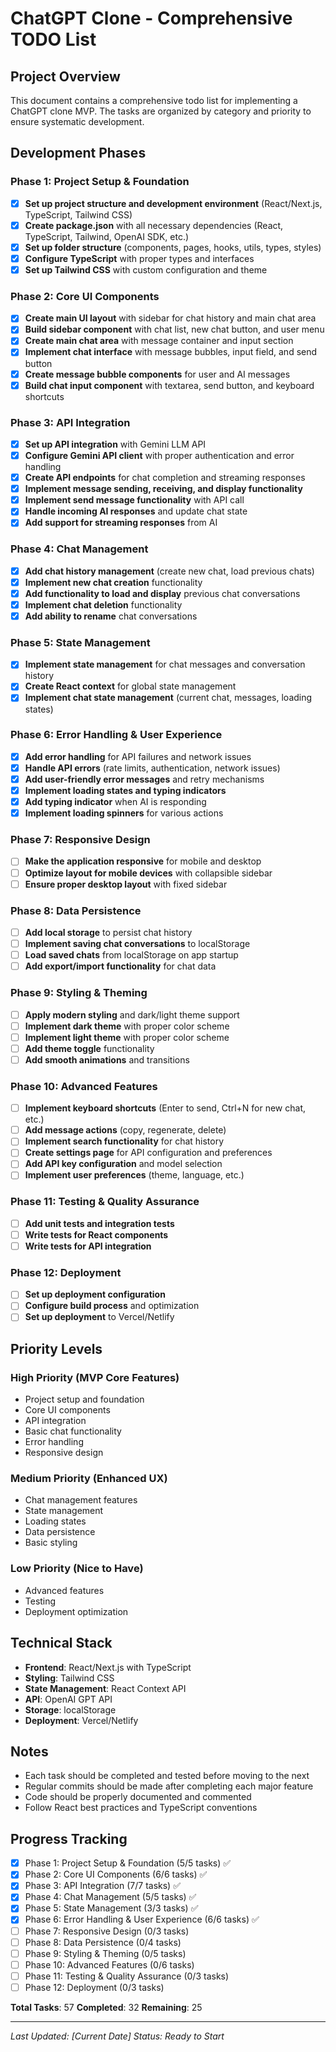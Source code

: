 # ChatGPT Clone - Comprehensive TODO List

## Project Overview
This document contains a comprehensive todo list for implementing a ChatGPT clone MVP. The tasks are organized by category and priority to ensure systematic development.

## Development Phases

### Phase 1: Project Setup & Foundation
- [x] **Set up project structure and development environment** (React/Next.js, TypeScript, Tailwind CSS)
- [x] **Create package.json** with all necessary dependencies (React, TypeScript, Tailwind, OpenAI SDK, etc.)
- [x] **Set up folder structure** (components, pages, hooks, utils, types, styles)
- [x] **Configure TypeScript** with proper types and interfaces
- [x] **Set up Tailwind CSS** with custom configuration and theme

### Phase 2: Core UI Components
- [x] **Create main UI layout** with sidebar for chat history and main chat area
- [x] **Build sidebar component** with chat list, new chat button, and user menu
- [x] **Create main chat area** with message container and input section
- [x] **Implement chat interface** with message bubbles, input field, and send button
- [x] **Create message bubble components** for user and AI messages
- [x] **Build chat input component** with textarea, send button, and keyboard shortcuts

### Phase 3: API Integration
- [x] **Set up API integration** with Gemini LLM API
- [x] **Configure Gemini API client** with proper authentication and error handling
- [x] **Create API endpoints** for chat completion and streaming responses
- [x] **Implement message sending, receiving, and display functionality**
- [x] **Implement send message functionality** with API call
- [x] **Handle incoming AI responses** and update chat state
- [x] **Add support for streaming responses** from AI

### Phase 4: Chat Management
- [x] **Add chat history management** (create new chat, load previous chats)
- [x] **Implement new chat creation** functionality
- [x] **Add functionality to load and display** previous chat conversations
- [x] **Implement chat deletion** functionality
- [x] **Add ability to rename** chat conversations

### Phase 5: State Management
- [x] **Implement state management** for chat messages and conversation history
- [x] **Create React context** for global state management
- [x] **Implement chat state management** (current chat, messages, loading states)

### Phase 6: Error Handling & User Experience
- [x] **Add error handling** for API failures and network issues
- [x] **Handle API errors** (rate limits, authentication, network issues)
- [x] **Add user-friendly error messages** and retry mechanisms
- [x] **Implement loading states and typing indicators**
- [x] **Add typing indicator** when AI is responding
- [x] **Implement loading spinners** for various actions

### Phase 7: Responsive Design
- [ ] **Make the application responsive** for mobile and desktop
- [ ] **Optimize layout for mobile devices** with collapsible sidebar
- [ ] **Ensure proper desktop layout** with fixed sidebar

### Phase 8: Data Persistence
- [ ] **Add local storage** to persist chat history
- [ ] **Implement saving chat conversations** to localStorage
- [ ] **Load saved chats** from localStorage on app startup
- [ ] **Add export/import functionality** for chat data

### Phase 9: Styling & Theming
- [ ] **Apply modern styling** and dark/light theme support
- [ ] **Implement dark theme** with proper color scheme
- [ ] **Implement light theme** with proper color scheme
- [ ] **Add theme toggle** functionality
- [ ] **Add smooth animations** and transitions

### Phase 10: Advanced Features
- [ ] **Implement keyboard shortcuts** (Enter to send, Ctrl+N for new chat, etc.)
- [ ] **Add message actions** (copy, regenerate, delete)
- [ ] **Implement search functionality** for chat history
- [ ] **Create settings page** for API configuration and preferences
- [ ] **Add API key configuration** and model selection
- [ ] **Implement user preferences** (theme, language, etc.)

### Phase 11: Testing & Quality Assurance
- [ ] **Add unit tests and integration tests**
- [ ] **Write tests for React components**
- [ ] **Write tests for API integration**

### Phase 12: Deployment
- [ ] **Set up deployment configuration**
- [ ] **Configure build process** and optimization
- [ ] **Set up deployment** to Vercel/Netlify

## Priority Levels

### High Priority (MVP Core Features)
- Project setup and foundation
- Core UI components
- API integration
- Basic chat functionality
- Error handling
- Responsive design

### Medium Priority (Enhanced UX)
- Chat management features
- State management
- Loading states
- Data persistence
- Basic styling

### Low Priority (Nice to Have)
- Advanced features
- Testing
- Deployment optimization

## Technical Stack
- **Frontend**: React/Next.js with TypeScript
- **Styling**: Tailwind CSS
- **State Management**: React Context API
- **API**: OpenAI GPT API
- **Storage**: localStorage
- **Deployment**: Vercel/Netlify

## Notes
- Each task should be completed and tested before moving to the next
- Regular commits should be made after completing each major feature
- Code should be properly documented and commented
- Follow React best practices and TypeScript conventions

## Progress Tracking
- [x] Phase 1: Project Setup & Foundation (5/5 tasks) ✅
- [x] Phase 2: Core UI Components (6/6 tasks) ✅
- [x] Phase 3: API Integration (7/7 tasks) ✅
- [x] Phase 4: Chat Management (5/5 tasks) ✅
- [x] Phase 5: State Management (3/3 tasks) ✅
- [x] Phase 6: Error Handling & User Experience (6/6 tasks) ✅
- [ ] Phase 7: Responsive Design (0/3 tasks)
- [ ] Phase 8: Data Persistence (0/4 tasks)
- [ ] Phase 9: Styling & Theming (0/5 tasks)
- [ ] Phase 10: Advanced Features (0/6 tasks)
- [ ] Phase 11: Testing & Quality Assurance (0/3 tasks)
- [ ] Phase 12: Deployment (0/3 tasks)

**Total Tasks**: 57
**Completed**: 32
**Remaining**: 25

---
*Last Updated: [Current Date]*
*Status: Ready to Start*

